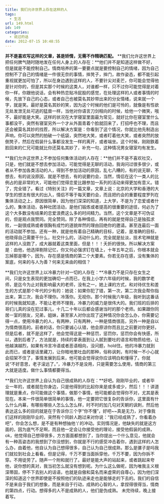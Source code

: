 ```yaml
---
title: 我们允许世界上存在这样的人
tags:
  - 生活
url: 149.html
id: 149
categories:
  - 说过的话
date: 2012-07-15 10:48:55
---
```


**并不是喜欢写这样的文章，甚是矫情，无需不作精确匹配。** **我们允许这世界上把任何脾气随时随地发在任何人身上的人存在：**他们并不是知道这样做不好，但是就是不能控制自己。情商培养的第一要要点就是要控制自己的情绪，因为自己控制不了自己的情绪是一件很无奈的事情，摔凳子，摔门，故作姿态，都不能引起重视就更加可怕了，所以在身边遇到这样的人，不要针尖对麦芒，你可能会觉得他是针对你的，但是其实那个时候的这类人，对谁都一样，只不过你可能觉得是对着你一样，你跟他说话，会有种热恋贴冷屁股的感觉，在处理这样的人或者事情的时候，先放下自己的心态，或者自己也被莫名其妙带出来的分女情绪，说来就一个字，就是笑。最好是莫名其妙的笑，因为这个时候的他们是可怜的，就像是有性欲无处发泄无处可逃的猛兽一样，当他对你语言刀剑相向的时候，给他一个微笑，哦不，最好能是大笑。这样的状况在大学寝室里面最为常见，就好比你在寝室里什么事都没干，突然有寝室另外一个才从外面青着个脸就回来了，打招呼也不理，而且还会被莫名其妙的找茬，所以解决方案是：你看到了这个情况，你就比他先制造出声响，你可以突然的拍破一个纸袋，突然地大笑，或者盯着他大笑，或者突然的放倒凳子，然后在假装什么事都没发生一样的离开，或者端坐。这个时候，刚刚鉄着脸回来的仁兄可能就比你还莫名其妙了，补充一句，这种情况男女寝室均有发生。 

**我们允许这世界上不参加任何集体活动的人存在：**他们并不是不喜欢社交，只是，他们就是不想去参加活动，可能觉得是无聊的活动，我询问过很多很少，或者从不参加各类活动的人，得到不参加活动的原因，乱七八糟的，有的说无聊，不想去，有的说没原因，就是不想去，有的说要约会，当然，情侣在这个一类人的比例占的是非常的大，可能他们觉得恋爱比跟参加一系列的活动来得更加有意义。错了，完全错了。看过《特别关注》的一篇文章，文章上说：北京的大学和香港的大学生的想法有很大的出入，情侣不等于每天要约会，而且把约会的重要程度罗列在集体活动之上，原因很简单，因为他们深深的知道，上大学，不是为了恋爱或者什么的，集体活动，各种社团活动，是他们锻炼或者提高的很重要的途径，何必为了这个大多数没有结果的恋爱浪费这么多的时间精力。当然，这个文章是不可伪证的，但是观点我赞同。完全赞同。除了各种情侣，再有的就是觉得自己是独孤求败，一副很成熟或者很胸有成竹的道貌岸然的理由回绝你的邀请。甚至连最后一面的活动就不参加。还有一种，就是他有着自己精确的目标，记着，是准确的目标，他晓得自己需要干什么，社交什么的，活动什么的，完全就是扯淡，技术宅神就是这样的人没跑了，成大器就着这类里面，但是！！！夭折的很快。所以解决方案是：由他，他选择剔除记忆，你又何必强求钉在墙上，十年五年之后，你根本就会忘掉那是哪个，因为，存在感是情商的第二个大要素。你若无存在感，没有集体的案底，何来的与人为善？何来无来由的相信？ 

**我们允许这世界上以冷暴力针对一切的人存在：**冷暴力不是只存在女生之间，只是女生表现的更加确切一点而已，在我上小学六年级的时候，我的数学老师，是迄今为止对我影响最大的老师，没有之一，她上课的方式，和对待优生和差生的方式是那个年代的少有的：她说：如果你犯了错，第一次，第二次我会帮你指出来，第三次，我会不理你。冷落你。无视你。那个时候我六年级，我听到这番话的时候我就知道，不能让老师不理我，冷暴力的威力是很伟大的。我们班的后排的哥们儿真的没在犯过事儿，十几二十年以后都会感谢当时的那个老师。如果跟你同居一室的朋友，兄弟，姐妹，甚至家人对你出现了这种情况你会怎么办，你需要记得一点，使用冷暴力的人，有两种，只有两种，一种是情商很高，另外一种是自以为情商很高的。前者的话，你只要诚心认错，他会原谅你而且比之前要对你更好。但是后者，就不是这样了，他会觉得这是一种惩罚，惩罚你，惩罚你会有快感，所以，遇到后者了，方法就是，持续的拿表面到让人腻到要吐的语言和物质给他，让他越演越烈，如果有冷言冷语或者恶语相向，没问题，hold住。他的冷暴力就到此而已，或者是话里藏刀，让你暗地里吐血的那种，俗称讽刺，有时候一不小心就会招架不住了，事情发展到后来，他可能会觉得说你应该明白和懂得了。你就说“不好意思，老子滚远了。”，冷暴力不是没用，只是需要怎么使用，情商的第三大就是适度。做什么事情都要得当。 

**我们允许这世界上自认为自己很成熟的人存在：**好吧。刚刚毕业的，或者毕业一年的，或者就在你身边，只是他得到的比起你来是或多或少，然后！！！讲道理就是重点，你可能做这个事情，做那个事情，他可能都会觉得你不对，尤其是表现在。本来一件很简单很简单的事情，他一定要把它很复杂的告诉你，这里面有什么什么内幕，有哪些哪些人怎么么怎么样，时不时的加几句对天朝的讽刺，然后他表达这么多的目的就是在于告诉你三个字“你不懂”，好吧~~真是无力，对于像我们这样的刚刚毕业的，突然有个同龄人跑过来对你说：“我已经成熟了，你看着办吧”，你会怎么想，是不是有种想抽他丫的冲动。实则情况是，他缺失的就是这方面的，因为底气不足啊，而且他一定会让你接受他的理论，接受他假装的成熟，ok，他觉得自己想得很多，方方面面都想到了，当你提出一个什么意见，他就会有一种高姿态的我想到了你没想到，你就是不行的感受冲击着你，遇到这样的人怎么办，由着他，他自认为自己想得很多，自己认为自己很成熟，那么是骡子是吗我们就拉到社会上看看。但是记得，千万不要当面拆穿他，千万不要，因为你拆不穿。不用徒劳了。随声一个附和就行了。最好是能大声的站起来，或者跳起来夸他，说你想的真对，我当初怎么就没有想到呢。为什么这么做呢，因为唯我主义根深蒂固，停不下去别人的话语，也就是自傲和莫名而来虚荣的自尊心，因为他们深深的知道这个世界即使是不按照他们的轨迹来走也是能够走的下去的。我们的自信不是来自于我们的想象，而是来自于行动，成熟的心智的人，拿捏得很得当，情商的第四点，行动。想得多的人不是成熟的人，他们是伪成熟。 未完待续，晚上接着写。
